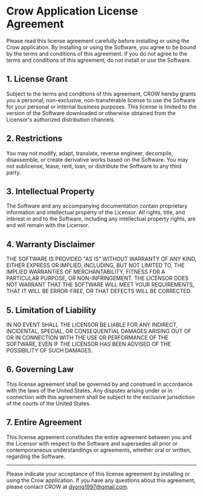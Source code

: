 # Crow Application License Agreement

Please read this license agreement carefully before installing or using the Crow application. By installing or using the Software, you agree to be bound by the terms and conditions of this agreement. If you do not agree to the terms and conditions of this agreement, do not install or use the Software.

## 1. License Grant

Subject to the terms and conditions of this agreement, CROW hereby grants you a personal, non-exclusive, non-transferable license to use the Software for your personal or internal business purposes. This license is limited to the version of the Software downloaded or otherwise obtained from the Licensor's authorized distribution channels.

## 2. Restrictions

You may not modify, adapt, translate, reverse engineer, decompile, disassemble, or create derivative works based on the Software. You may not sublicense, lease, rent, loan, or distribute the Software to any third party.

## 3. Intellectual Property

The Software and any accompanying documentation contain proprietary information and intellectual property of the Licensor. All rights, title, and interest in and to the Software, including any intellectual property rights, are and will remain with the Licensor.

## 4. Warranty Disclaimer

THE SOFTWARE IS PROVIDED "AS IS" WITHOUT WARRANTY OF ANY KIND, EITHER EXPRESS OR IMPLIED, INCLUDING, BUT NOT LIMITED TO, THE IMPLIED WARRANTIES OF MERCHANTABILITY, FITNESS FOR A PARTICULAR PURPOSE, OR NON-INFRINGEMENT. THE LICENSOR DOES NOT WARRANT THAT THE SOFTWARE WILL MEET YOUR REQUIREMENTS, THAT IT WILL BE ERROR-FREE, OR THAT DEFECTS WILL BE CORRECTED.

## 5. Limitation of Liability

IN NO EVENT SHALL THE LICENSOR BE LIABLE FOR ANY INDIRECT, INCIDENTAL, SPECIAL, OR CONSEQUENTIAL DAMAGES ARISING OUT OF OR IN CONNECTION WITH THE USE OR PERFORMANCE OF THE SOFTWARE, EVEN IF THE LICENSOR HAS BEEN ADVISED OF THE POSSIBILITY OF SUCH DAMAGES.

## 6. Governing Law

This license agreement shall be governed by and construed in accordance with the laws of the United States. Any disputes arising under or in connection with this agreement shall be subject to the exclusive jurisdiction of the courts of the United States.

## 7. Entire Agreement

This license agreement constitutes the entire agreement between you and the Licensor with respect to the Software and supersedes all prior or contemporaneous understandings or agreements, whether oral or written, regarding the Software.

---

Please indicate your acceptance of this license agreement by installing or using the Crow application. If you have any questions about this agreement, please contact CROW at dyong1997@gmail.com.
